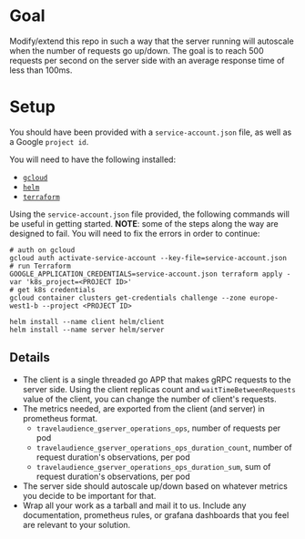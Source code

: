 # Goal

Modify/extend this repo in such a way that the server running will autoscale when the number of requests go up/down. The goal is to reach 500 requests per second on the server side with an average response time of less than 100ms.


# Setup

You should have been provided with a `service-account.json` file, as well as a Google `project id`.

You will need to have the following installed:
* [`gcloud`](https://cloud.google.com/sdk/gcloud/)
* [`helm`](https://docs.helm.sh/using_helm/)
* [`terraform`](https://learn.hashicorp.com/terraform/)

Using the `service-account.json` file provided, the following commands will be useful in getting started.
**NOTE**: some of the steps along the way are designed to fail. You will need to fix the errors in order to continue:
```
# auth on gcloud
gcloud auth activate-service-account --key-file=service-account.json
# run Terraform
GOOGLE_APPLICATION_CREDENTIALS=service-account.json terraform apply -var 'k8s_project=<PROJECT ID>'
# get k8s credentials
gcloud container clusters get-credentials challenge --zone europe-west1-b --project <PROJECT ID>

helm install --name client helm/client
helm install --name server helm/server
```

## Details
* The client is a single threaded go APP that makes gRPC requests to the server side. Using the client replicas count and `waitTimeBetweenRequests` value of the client, you can change the number of client's requests.
* The metrics needed, are exported from the client (and server) in prometheus format.
    - `travelaudience_gserver_operations_ops`, number of requests per pod
    - `travelaudience_gserver_operations_ops_duration_count`, number of request duration's observations, per pod
    - `travelaudience_gserver_operations_ops_duration_sum`, sum of request duration's observations, per pod
* The server side should autoscale up/down based on whatever metrics you decide to be important for that.
* Wrap all your work as a tarball and mail it to us. Include any documentation, prometheus rules, or grafana dashboards that you feel are relevant to your solution.
